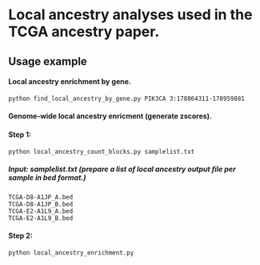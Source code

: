 # Local ancestry analyses used in the TCGA ancestry paper. 

## Usage example

#### Local ancestry enrichment by gene. 

```
python find_local_ancestry_by_gene.py PIK3CA 3:178864311-178959881
```

#### Genome-wide local ancestry enricment (generate zscores). 

#### Step 1:
```
python local_ancestry_count_blocks.py samplelist.txt
```
#####    Input: samplelist.txt   (prepare a list of local ancestry output file per sample in bed format.)
```
TCGA-D8-A1JP_A.bed
TCGA-D8-A1JP_B.bed
TCGA-E2-A1L9_A.bed
TCGA-E2-A1L9_B.bed
```
#### Step 2:
```
python local_ancestry_enrichment.py
```

